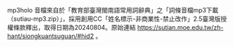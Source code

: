mp3holo 音檔來自於「教育部臺灣閩南語常用詞辭典」之「詞條音檔mp3下載（sutiau-mp3.zip）」，採用創用CC「姓名標示-非商業性-禁止改作」2.5臺灣版授權條款釋出，取得日期為20240804。原始連結 https://sutian.moe.edu.tw/zh-hant/siongkuantsuguan/#hid2 。
